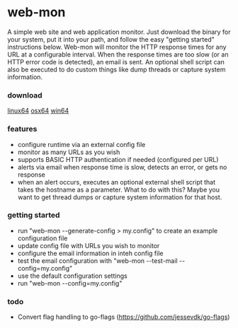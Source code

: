 # web-mon
A simple web site and web application monitor.  Just download the binary for your system, put it into your path, and follow the easy "getting started" instructions below.  Web-mon will monitor the HTTP response times for any URL at a configurable interval.  When the response times are too slow (or an HTTP error code is detected), an email is sent. An optional shell script can also be executed to do custom things like dump threads or capture system information.

### download
[linux64](https://github.com/joncrlsn/web-mon/raw/master/bin-linux64/web-mon "Linux 64-bit version")
[osx64](https://github.com/joncrlsn/web-mon/raw/master/bin-osx64/web-mon "OSX 64-bit version")
[win64](https://github.com/joncrlsn/web-mon/raw/master/bin-win64/web-mon.exe "Windows 64-bit version")

### features
* configure runtime via an external config file
* monitor as many URLs as you wish
* supports BASIC HTTP authentication if needed (configured per URL)
* alerts via email when response time is slow, detects an error, or gets no response
* when an alert occurs, executes an optional external shell script that takes the hostname as a parameter.  What to do with this?  Maybe you want to get thread dumps or capture system information for that host.

### getting started
* run "web-mon --generate-config > my.config" to create an example configuration file
* update config file with URLs you wish to monitor
* configure the email information in inteh config file
* test the email configuration with "web-mon --test-mail --config=my.config"
* use the default configuration settings
* run "web-mon --config=my.config" 

### todo
* Convert flag handling to go-flags (https://github.com/jessevdk/go-flags)
